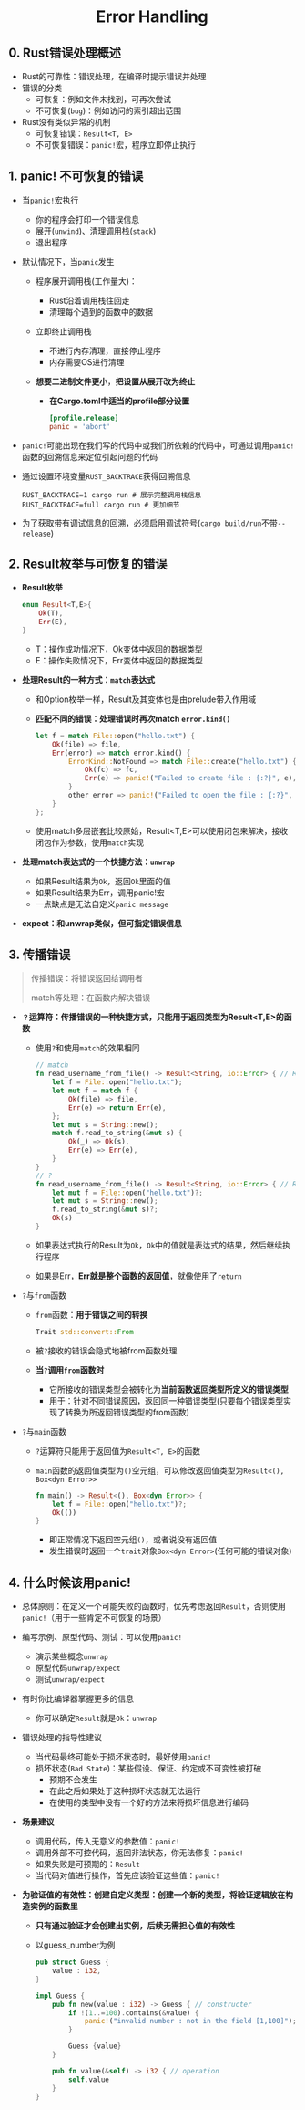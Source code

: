 # <div align = "center">Error Handling</div>

## 0. Rust错误处理概述

* Rust的可靠性：错误处理，在编译时提示错误并处理
* 错误的分类
  *  可恢复：例如文件未找到，可再次尝试
  * 不可恢复(``bug``)：例如访问的索引超出范围
* Rust没有类似异常的机制
  * 可恢复错误：``Result<T, E>``
  * 不可恢复错误：``panic!``宏，程序立即停止执行

## 1. panic! 不可恢复的错误

* 当``panic!``宏执行

  * 你的程序会打印一个错误信息
  * 展开(``unwind``)、清理调用栈(``stack``)
  * 退出程序

* 默认情况下，当``panic``发生

  * 程序展开调用栈(工作量大)：

    * Rust沿着调用栈往回走
    * 清理每个遇到的函数中的数据

  * 立即终止调用栈

    * 不进行内存清理，直接停止程序
    * 内存需要OS进行清理

  * **想要二进制文件更小**，**把设置从展开改为终止**

    * **在Cargo.toml中适当的profile部分设置**

      ```toml
      [profile.release]
      panic = 'abort'
      ```

* ``panic!``可能出现在我们写的代码中或我们所依赖的代码中，可通过调用``panic!``函数的回溯信息来定位引起问题的代码

* 通过设置环境变量``RUST_BACKTRACE``获得回溯信息

  ```shell
  RUST_BACKTRACE=1 cargo run # 展示完整调用栈信息
  RUST_BACKTRACE=full cargo run # 更加细节
  ```

* 为了获取带有调试信息的回溯，必须启用调试符号(``cargo build/run``不带``--release``)

## 2. Result枚举与可恢复的错误

* **Result枚举**

  ```rust
  enum Result<T,E>{
      Ok(T),
      Err(E),
  }
  ```

  * T：操作成功情况下，Ok变体中返回的数据类型
  * E：操作失败情况下，Err变体中返回的数据类型

* **处理Result的一种方式：``match``表达式**

  * 和Option枚举一样，Result及其变体也是由prelude带入作用域

  * **匹配不同的错误：处理错误时再次match ``error.kind()``**

    ```rust
    let f = match File::open("hello.txt") {
        Ok(file) => file,
        Err(error) => match error.kind() {
            ErrorKind::NotFound => match File::create("hello.txt") {
                Ok(fc) => fc,
                Err(e) => panic!("Failed to create file : {:?}", e),
            }
            other_error => panic!("Failed to open the file : {:?}", other_error),
        }
    };
    ```

  * 使用match多层嵌套比较原始，Result<T,E>可以使用闭包来解决，接收闭包作为参数，使用``match``实现

* **处理match表达式的一个快捷方法：``unwrap``**

  * 如果Result结果为``Ok``，返回``Ok``里面的值
  * 如果Result结果为Err，调用panic!宏
  * 一点缺点是无法自定义``panic message``

* **expect：和unwrap类似，但可指定错误信息**

## 3. 传播错误

> 传播错误：将错误返回给调用者
>
> match等处理：在函数内解决错误

* **``？``运算符：传播错误的一种快捷方式，只能用于返回类型为Result<T,E>的函数**

  * 使用``?``和使用``match``的效果相同

    ```rust
    // match
    fn read_username_from_file() -> Result<String, io::Error> { // Result <T,E>
        let f = File::open("hello.txt");
        let mut f = match f {
            Ok(file) => file,
            Err(e) => return Err(e),
        };
        let mut s = String::new();
        match f.read_to_string(&mut s) {
            Ok(_) => Ok(s),
            Err(e) => Err(e),
        }
    }
    // ?
    fn read_username_from_file() -> Result<String, io::Error> { // Result <T,E>
        let mut f = File::open("hello.txt")?;
        let mut s = String::new();
        f.read_to_string(&mut s)?;
        Ok(s)
    }
    ```

  * 如果表达式执行的Result为``Ok``，``Ok``中的值就是表达式的结果，然后继续执行程序

  * 如果是Err，**Err就是整个函数的返回值**，就像使用了``return``

* ``?``与``from``函数

  * ``from``函数：**用于错误之间的转换**

    ```rust
    Trait std::convert::From
    ```

  * 被``?``接收的错误会隐式地被from函数处理

  * **当``?``调用``from``函数时**

    * 它所接收的错误类型会被转化为**当前函数返回类型所定义的错误类型**
    * 用于：针对不同错误原因，返回同一种错误类型(只要每个错误类型实现了转换为所返回错误类型的from函数)

* ``?``与``main``函数

  * ``?``运算符只能用于返回值为``Result<T, E>``的函数

  * ``main``函数的返回值类型为``()``空元组，可以修改返回值类型为``Result<(), Box<dyn Error>>``

    ```rust
    fn main() -> Result<(), Box<dyn Error>> {
        let f = File::open("hello.txt")?;
        Ok(())
    }
    ```

    * 即正常情况下返回空元组``()``，或者说没有返回值
    * 发生错误时返回一个``trait``对象``Box<dyn Error>``(任何可能的错误对象)

## 4. 什么时候该用panic!

* 总体原则：在定义一个可能失败的函数时，优先考虑返回``Result``，否则使用``panic!``（用于一些肯定不可恢复的场景）

* 编写示例、原型代码、测试：可以使用``panic!``

  * 演示某些概念``unwrap``
  * 原型代码``unwrap/expect``
  * 测试``unwrap/expect``

* 有时你比编译器掌握更多的信息

  * 你可以确定``Result``就是``Ok``：``unwrap``

* 错误处理的指导性建议

  * 当代码最终可能处于损坏状态时，最好使用``panic!``
  * 损坏状态(``Bad State``)：某些假设、保证、约定或不可变性被打破
    * 预期不会发生
    * 在此之后如果处于这种损坏状态就无法运行
    * 在使用的类型中没有一个好的方法来将损坏信息进行编码

* **场景建议**

  * 调用代码，传入无意义的参数值：``panic!``
  * 调用外部不可控代码，返回非法状态，你无法修复：``panic!``
  * 如果失败是可预期的：``Result``
  * 当代码对值进行操作，首先应该验证这些值：``panic!``

* **为验证值的有效性：创建自定义类型：创建一个新的类型，将验证逻辑放在构造实例的函数里**

  * **只有通过验证才会创建出实例，后续无需担心值的有效性**

  * 以guess_number为例

    ```rust
    pub struct Guess {
        value : i32,
    }
    
    impl Guess {
        pub fn new(value : i32) -> Guess { // constructer
            if !(1..=100).contains(&value) {
                panic!("invalid number : not in the field [1,100]");
            }
    
            Guess {value}
        } 
    
        pub fn value(&self) -> i32 { // operation
            self.value
        }
    }
    ```

    

























